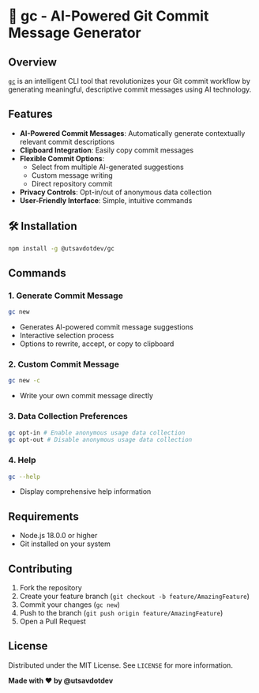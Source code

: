 # 🚀 gc - AI-Powered Git Commit Message Generator

## Overview

[`gc`](https://gc-cli.vercel.app) is an intelligent CLI tool that revolutionizes your Git commit workflow by generating meaningful, descriptive commit messages using AI technology.

## Features

- **AI-Powered Commit Messages**: Automatically generate contextually relevant commit descriptions
- **Clipboard Integration**: Easily copy commit messages
- **Flexible Commit Options**: 
  - Select from multiple AI-generated suggestions
  - Custom message writing
  - Direct repository commit
- **Privacy Controls**: Opt-in/out of anonymous data collection
- **User-Friendly Interface**: Simple, intuitive commands

## 🛠 Installation
   
```bash
npm install -g @utsavdotdev/gc 
```

## Commands

### 1. Generate Commit Message
```bash
gc new
```
- Generates AI-powered commit message suggestions
- Interactive selection process
- Options to rewrite, accept, or copy to clipboard


### 2. Custom Commit Message
```bash
gc new -c
```
- Write your own commit message directly

### 3. Data Collection Preferences
```bash
gc opt-in # Enable anonymous usage data collection
gc opt-out # Disable anonymous usage data collection
```

### 4. Help
```bash
gc --help
```
- Display comprehensive help information

## Requirements

- Node.js 18.0.0 or higher
- Git installed on your system

## Contributing

1. Fork the repository
2. Create your feature branch (`git checkout -b feature/AmazingFeature`)
3. Commit your changes (`gc new`)
4. Push to the branch (`git push origin feature/AmazingFeature`)
5. Open a Pull Request

## License
Distributed under the MIT License. See `LICENSE` for more information.

**Made with ❤️ by @utsavdotdev**